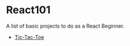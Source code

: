 # React101
A list of basic projects to do as a React Beginner.
- [Tic-Tac-Toe](https://github.com/Refilwe-M-Mashile/tic-tac-toe)
